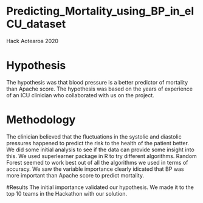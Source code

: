 # Predicting_Mortality_using_BP_in_eICU_dataset
Hack Aotearoa 2020

# Hypothesis
The hypothesis was that blood pressure is a better predictor of mortality than Apache score.
The hypothesis was based on the years of experience of an ICU clinician who collaborated with us on the project.

# Methodology
The clinician believed that the fluctuations in the systolic and diastolic pressures happened to predict the risk to the health of the patient better.
We did some initial analysis to see if the data can provide some insight into this.
We used superlearner package in R to try different algorithms. Random Forest seemed to work best out of all the algorithms we used in terms of accuracy.
We saw the variable importance clearly idicated that BP was more important than Apache score to predict mortality.

#Results
The initial importance validated our hypothesis.
We made it to the top 10 teams in the Hackathon with our solution.
